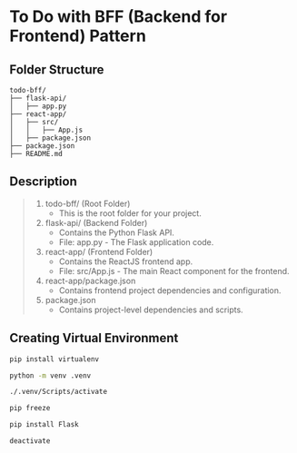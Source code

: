 # To Do with BFF (Backend for Frontend) Pattern

## Folder Structure

```text
todo-bff/
├── flask-api/
│   ├── app.py
├── react-app/
│   ├── src/
│   │   ├── App.js
│   ├── package.json
├── package.json
├── README.md
```

## Description

> 1. todo-bff/ (Root Folder)
>    - This is the root folder for your project.
> 1. flask-api/ (Backend Folder)
>    - Contains the Python Flask API.
>    - File: app.py - The Flask application code.
> 1. react-app/ (Frontend Folder)
>    - Contains the ReactJS frontend app.
>    - File: src/App.js - The main React component for the frontend.
> 1. react-app/package.json
>    - Contains frontend project dependencies and configuration.
> 1. package.json
>    - Contains project-level dependencies and scripts.

## Creating Virtual Environment

```bash
pip install virtualenv

python -m venv .venv

./.venv/Scripts/activate

pip freeze

pip install Flask

deactivate
```